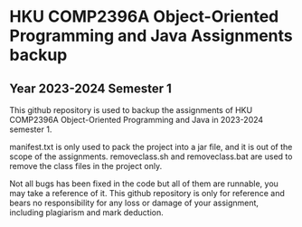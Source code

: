# HKU COMP2396A Object-Oriented Programming and Java Assignments backup
## Year 2023-2024 Semester 1

This github repository is used to backup the assignments of HKU COMP2396A Object-Oriented Programming and Java in 2023-2024 semester 1.

manifest.txt is only used to pack the project into a jar file, and it is out of the scope of the assignments.
removeclass.sh and removeclass.bat are used to remove the class files in the project only.

Not all bugs has been fixed in the code but all of them are runnable, you may take a reference of it.
This github repository is only for reference and bears no responsibility for any loss or damage of your assignment, including plagiarism and mark deduction.